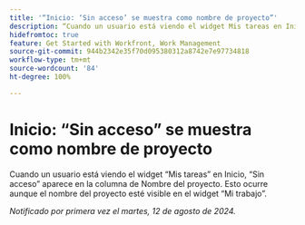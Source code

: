 ```yaml
---
title: '“Inicio: ‘Sin acceso’ se muestra como nombre de proyecto”'
description: “Cuando un usuario está viendo el widget Mis tareas en Inicio, ‘Sin acceso’ aparece en la columna de Nombre del proyecto. Esto ocurre aunque el nombre del proyecto esté visible en el widget Mi trabajo”.
hidefromtoc: true
feature: Get Started with Workfront, Work Management
source-git-commit: 944b2342e35f70d095380312a8742e7e97734818
workflow-type: tm+mt
source-wordcount: '84'
ht-degree: 100%

---
```



# Inicio: “Sin acceso” se muestra como nombre de proyecto

<!--valid issue, won't fix until legacy home is deprecated-->

Cuando un usuario está viendo el widget “Mis tareas” en Inicio, “Sin acceso” aparece en la columna de Nombre del proyecto. Esto ocurre aunque el nombre del proyecto esté visible en el widget “Mi trabajo”.

_Notificado por primera vez el martes, 12 de agosto de 2024._
